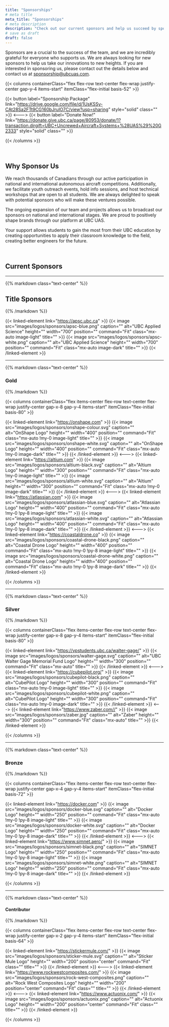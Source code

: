 ```yaml
---
title: "Sponsorships"
# meta title
meta_title: "Sponsorships"
# meta description
description: "Check out our current sponsors and help us succeed by sponsoring us!"
# save as draft
draft: false
---
```


Sponsors are a crucial to the success of the team, and we are incredibly grateful for everyone who supports us. We are always looking for new sponsors to help us take our innovations to new heights. If you are interested in sponsoring us, please contact out the details below and contact us at sponsorship@ubcuas.com.

{{< columns containerClass="flex flex-row text-center flex-wrap justify-center gap-y-4 items-start" itemClass="flex-initial basis-52" >}}

{{< button label="Sponsorship Package" link="https://drive.google.com/file/d/1UsKSSy-CAt28Sa2FTt9CG160bJruIO7C/view?usp=sharing" style="solid" class="" >}}
<--->
{{< button label="Donate Now!" link="https://donate.give.ubc.ca/page/80953/donate/1?transaction.dirgift=UBC+Uncrewed+Aircraft+Systems+%28UAS%29%20G2333" style="solid" class="" >}}

{{< /columns >}}

<br>

## Why Sponsor Us

We reach thousands of Canadians through our active participation in national and international autonomous aircraft competitions. Additionally, we facilitate youth outreach events, hold info sessions, and host technical workshops that are open to all students. We are always delighted to speak with potential sponsors who will make these ventures possible.

The ongoing expansion of our team and projects allows us to broadcast our sponsors on national and international stages. We are proud to positively shape brands through our platform at UBC UAS.

Your support allows students to gain the most from their UBC education by creating opportunities to apply their classroom knowledge to the field, creating better engineers for the future.

<br>

## Current Sponsors

<hr>

{{% markdown class="text-center" %}}
## Title Sponsors
{{% /markdown %}}

{{< linked-element link="https://apsc.ubc.ca" >}}
{{< image src="images/logos/sponsors/apsc-blue.png" caption="" alt="UBC Applied Science" height="" width="700" position="" command="Fit" class="mx-auto image-light" title="" >}}
{{< image src="images/logos/sponsors/apsc-white.png" caption="" alt="UBC Applied Science" height="" width="700" position="" command="Fit" class="mx-auto image-dark" title="" >}}
{{< /linked-element >}}

<hr>

{{% markdown class="text-center" %}}
### Gold
{{% /markdown %}}

{{< columns containerClass="flex items-center flex-row text-center flex-wrap justify-center gap-x-8 gap-y-4 items-start" itemClass="flex-initial basis-80" >}}

{{< linked-element link="https://onshape.com" >}}
{{< image src="images/logos/sponsors/onshape-colour.svg" caption="" alt="OnShape Logo" height="" width="400" position="" command="Fit" class="mx-auto !my-0 image-light" title="" >}}
{{< image src="images/logos/sponsors/onshape-white.svg" caption="" alt="OnShape Logo" height="" width="400" position="" command="Fit" class="mx-auto !my-0 image-dark" title="" >}}
{{< /linked-element >}}
<--->
{{< linked-element link="https://altium.com" >}}
{{< image src="images/logos/sponsors/altium-black.svg" caption="" alt="Altium Logo" height="" width="300" position="" command="Fit" class="mx-auto !my-0 image-light" title="" >}}
{{< image src="images/logos/sponsors/altium-white.svg" caption="" alt="Altium" height="" width="300" position="" command="Fit" class="mx-auto !my-0 image-dark" title="" >}}
{{< /linked-element >}}
<--->
{{< linked-element link="https://atlassian.com" >}}
{{< image src="images/logos/sponsors/atlassian-blue.svg" caption="" alt="Atlassian Logo" height="" width="400" position="" command="Fit" class="mx-auto !my-0 !py-8 image-light" title="" >}}
{{< image src="images/logos/sponsors/atlassian-white.svg" caption="" alt="Atlassian Logo" height="" width="400" position="" command="Fit" class="mx-auto !my-0 !py-8 image-dark" title="" >}}
{{< /linked-element >}}
<--->
{{< linked-element link="https://coastaldrone.co" >}}
{{< image src="images/logos/sponsors/coastal-drone-black.png" caption="" alt="Coastal Drone Logo" height="" width="400" position="" command="Fit" class="mx-auto !my-0 !py-8 image-light" title="" >}}
{{< image src="images/logos/sponsors/coastal-drone-white.png" caption="" alt="Coastal Drone Logo" height="" width="400" position="" command="Fit" class="mx-auto !my-0 !py-8 image-dark" title="" >}}
{{< /linked-element >}}

{{< /columns >}}

<hr>

{{% markdown class="text-center" %}}
### Silver
{{% /markdown %}}

{{< columns containerClass="flex items-center flex-row text-center flex-wrap justify-center gap-x-8 gap-y-4 items-start" itemClass="flex-initial basis-80" >}}

{{< linked-element link="https://vpstudents.ubc.ca/walter-gage/" >}}
{{< image src="images/logos/sponsors/walter-gage.svg" caption="" alt="UBC Walter Gage Memorial Fund Logo" height="" width="300" position="" command="Fit" class="mx-auto" title="" >}}
{{< /linked-element >}}
<--->
{{< linked-element link="https://cubepilot.org/" >}}
{{< image src="images/logos/sponsors/cubepilot-black.png" caption="" alt="CubePilot Logo" height="" width="300" position="" command="Fit" class="mx-auto !my-0 image-light" title="" >}}
{{< image src="images/logos/sponsors/cubepilot-white.png" caption="" alt="CubePilot Logo" height="" width="300" position="" command="Fit" class="mx-auto !my-0 image-dark" title="" >}}
{{< /linked-element >}}
<--->
{{< linked-element link="https://www.zaber.com//" >}}
{{< image src="images/logos/sponsors/zaber.jpg" caption="" alt="Zaber" height="" width="300" position="" command="Fit" class="mx-auto" title="" >}}
{{< /linked-element >}}

{{< /columns >}}

<hr>

{{% markdown class="text-center" %}}
### Bronze
{{% /markdown %}}

{{< columns containerClass="flex items-center flex-row text-center flex-wrap justify-center gap-x-4 gap-y-4 items-start" itemClass="flex-initial basis-72" >}}

{{< linked-element link="https://docker.com" >}}
{{< image src="images/logos/sponsors/docker-blue.svg" caption="" alt="Docker Logo" height="" width="250" position="" command="Fit" class="mx-auto !my-0 !py-8 image-light" title="" >}}
{{< image src="images/logos/sponsors/docker-white.svg" caption="" alt="Docker Logo" height="" width="250" position="" command="Fit" class="mx-auto !my-0 !py-8 image-dark" title="" >}}
{{< /linked-element >}}
<--->
{{< linked-element link="https://www.simnet.aero/" >}}
{{< image src="images/logos/sponsors/simnet-black.png" caption="" alt="SIMNET Logo" height="" width="250" position="" command="Fit" class="mx-auto !my-0 !py-8 image-light" title="" >}}
{{< image src="images/logos/sponsors/simnet-white.png" caption="" alt="SIMNET Logo" height="" width="250" position="" command="Fit" class="mx-auto !my-0 !py-8 image-dark" title="" >}}
{{< /linked-element >}}

{{< /columns >}}

<hr>

{{% markdown class="text-center" %}}
#### Contributor
{{% /markdown %}}

{{< columns containerClass="flex items-center flex-row text-center flex-wrap justify-center gap-x-2 gap-y-4 items-start" itemClass="flex-initial basis-64" >}}

{{< linked-element link="https://stickermule.com/" >}}
{{< image src="images/logos/sponsors/sticker-mule.svg" caption="" alt="Sticker Mule Logo" height="" width="200" position="center" command="Fit" class="" title="" >}}
{{< /linked-element >}}
<--->
{{< linked-element link="https://www.rockwestcomposites.com/" >}}
{{< image src="images/logos/sponsors/rock-west-composites.png" caption="" alt="Rock West Composites Logo" height="" width="200" position="center" command="Fit" class="" title="" >}}
{{< /linked-element >}}
<--->
{{< linked-element link="https://www.actuonix.com/" >}}
{{< image src="images/logos/sponsors/actuonix.png" caption="" alt="Actuonix Logo" height="" width="200" position="center" command="Fit" class="" title="" >}}
{{< /linked-element >}}

{{< /columns >}}
